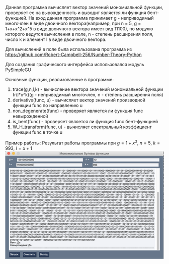 Данная программа вычисляет вектор значений мономиальной функции, проверяет ее на вырожденность и выводит является ли функция бент-функцией. На вход данная программа принимает g - неприводимый многочлен в виде двоичного вектора(например, при n = 5, g = 1+x+x^2+x^5 в виде двоичного вектора имеет вид 11100), по модулю которого ведутся вычисления в поле, n - степень расширения поля, число k и элемент l в виде двоичного вектора.

Для вычислений в поле была использована программа из https://github.com/Robert-Campbell-256/Number-Theory-Python

Для создания графического интерфейса использовался модуль PySimpleGU

Основные функции, реализованные в программе:
  1) trace(g,n,l,k) - вычисление вектора значений мономиальной функции tr(l*x^k)(g - неприводимый многочлен, n - степень расширения поля)
  2) derivative(func, u) - вычисляет вектор значений производной функции func по направлению u
  3) non_degenerate(func) - проверяет является ли функция func невырожденной
  4) is_bent(func) - проверяет является ли функция func бент-функцией
  5) W_H_transform(func, u) - вычисляет спектральный коэффициент функции func в точке u

Пример работы:
Результат работы программы при $g=1+x^3$, $n=5$, $k=993$, $l=x+1$
![](4.png)

